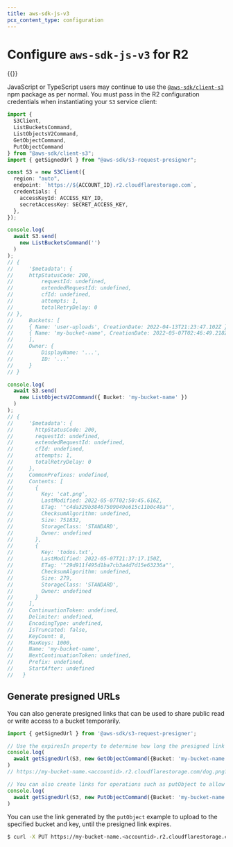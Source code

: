```yaml
---
title: aws-sdk-js-v3
pcx_content_type: configuration
---
```


# Configure `aws-sdk-js-v3` for R2

{{<render file="_keys.md">}}<br>

JavaScript or TypeScript users may continue to use the [`@aws-sdk/client-s3`](https://www.npmjs.com/package/@aws-sdk/client-s3) npm package as per normal. You must pass in the R2 configuration credentials when instantiating your `S3` service client:

```ts
import {
  S3Client,
  ListBucketsCommand,
  ListObjectsV2Command,
  GetObjectCommand,
  PutObjectCommand
} from "@aws-sdk/client-s3";
import { getSignedUrl } from "@aws-sdk/s3-request-presigner";

const S3 = new S3Client({
  region: "auto",
  endpoint: `https://${ACCOUNT_ID}.r2.cloudflarestorage.com`,
  credentials: {
    accessKeyId: ACCESS_KEY_ID,
    secretAccessKey: SECRET_ACCESS_KEY,
  },
});

console.log(
  await S3.send(
    new ListBucketsCommand('')
  )
);
// {
//     '$metadata': {
//     httpStatusCode: 200,
//         requestId: undefined,
//         extendedRequestId: undefined,
//         cfId: undefined,
//         attempts: 1,
//         totalRetryDelay: 0
// },
//     Buckets: [
//     { Name: 'user-uploads', CreationDate: 2022-04-13T21:23:47.102Z },
//     { Name: 'my-bucket-name', CreationDate: 2022-05-07T02:46:49.218Z }
//     ],
//     Owner: {
//         DisplayName: '...',
//         ID: '...'
//     }
// }

console.log(
  await S3.send(
    new ListObjectsV2Command({ Bucket: 'my-bucket-name' })
  )
);
// {
//     '$metadata': {
//       httpStatusCode: 200,
//       requestId: undefined,
//       extendedRequestId: undefined,
//       cfId: undefined,
//       attempts: 1,
//       totalRetryDelay: 0
//     },
//     CommonPrefixes: undefined,
//     Contents: [
//       {
//         Key: 'cat.png',
//         LastModified: 2022-05-07T02:50:45.616Z,
//         ETag: '"c4da329b38467509049e615c11b0c48a"',
//         ChecksumAlgorithm: undefined,
//         Size: 751832,
//         StorageClass: 'STANDARD',
//         Owner: undefined
//       },
//       {
//         Key: 'todos.txt',
//         LastModified: 2022-05-07T21:37:17.150Z,
//         ETag: '"29d911f495d1ba7cb3a4d7d15e63236a"',
//         ChecksumAlgorithm: undefined,
//         Size: 279,
//         StorageClass: 'STANDARD',
//         Owner: undefined
//       }
//     ],
//     ContinuationToken: undefined,
//     Delimiter: undefined,
//     EncodingType: undefined,
//     IsTruncated: false,
//     KeyCount: 8,
//     MaxKeys: 1000,
//     Name: 'my-bucket-name',
//     NextContinuationToken: undefined,
//     Prefix: undefined,
//     StartAfter: undefined
//   }
```

## Generate presigned URLs

You can also generate presigned links that can be used to share public read or write access to a bucket temporarily.

```ts
import { getSignedUrl } from '@aws-sdk/s3-request-presigner';

// Use the expiresIn property to determine how long the presigned link is valid.
console.log(
  await getSignedUrl(S3, new GetObjectCommand({Bucket: 'my-bucket-name', Key: 'dog.png'}), { expiresIn: 3600 })
)
// https://my-bucket-name.<accountid>.r2.cloudflarestorage.com/dog.png?X-Amz-Algorithm=AWS4-HMAC-SHA256&X-Amz-Content-Sha256=UNSIGNED-PAYLOAD&X-Amz-Credential<credential>&X-Amz-Date=<timestamp>&X-Amz-Expires=3600&X-Amz-Signature=<signature>&X-Amz-SignedHeaders=host&x-id=GetObject

// You can also create links for operations such as putObject to allow temporary write access to a specific key.
console.log(
  await getSignedUrl(S3, new PutObjectCommand({Bucket: 'my-bucket-name', Key: 'dog.png'}), { expiresIn: 3600 })
)
```

You can use the link generated by the `putObject` example to upload to the specified bucket and key, until the presigned link expires.

```sh
$ curl -X PUT https://my-bucket-name.<accountid>.r2.cloudflarestorage.com/dog.png?X-Amz-Algorithm=AWS4-HMAC-SHA256&X-Amz-Content-Sha256=UNSIGNED-PAYLOAD&X-Amz-Credential<credential>&X-Amz-Date=<timestamp>&X-Amz-Expires=3600&X-Amz-Signature=<signature>&X-Amz-SignedHeaders=host&x-id=PutObject -F "data=@dog.png"
```
